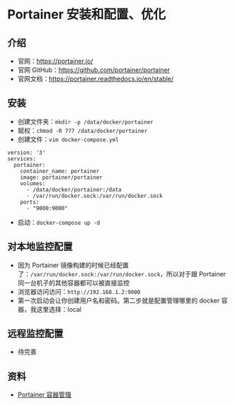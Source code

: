 # Portainer 安装和配置、优化

## 介绍

- 官网：<https://portainer.io/>
- 官网 GitHub：<https://github.com/portainer/portainer>
- 官网文档：<https://portainer.readthedocs.io/en/stable/>

## 安装

- 创建文件夹：`mkdir -p /data/docker/portainer`
- 赋权：`chmod -R 777 /data/docker/portainer`
- 创建文件：`vim docker-compose.yml`

```
version: '3'
services:
  portainer:
    container_name: portainer
    image: portainer/portainer
    volumes:
      - /data/docker/portainer:/data
      - /var/run/docker.sock:/var/run/docker.sock
    ports:
      - "9000:9000"
```

- 启动：`docker-compose up -d`


## 对本地监控配置

- 因为 Portainer 镜像构建的时候已经配置了：`/var/run/docker.sock:/var/run/docker.sock`，所以对于跟 Portainer 同一台机子的其他容器都可以被直接监控
- 浏览器访问访问：`http://192.168.1.2:9000`
- 第一次启动会让你创建用户名和密码。第二步就是配置管理哪里的 docker 容器，我这里选择：local

## 远程监控配置

- 待完善

## 资料

- [Portainer 容器管理](https://blog.mallux.me/2017/04/13/portainer/)



